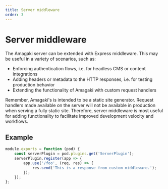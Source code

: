 ```yaml
---
title: Server middleware
order: 3
---
```

# Server middleware

The Amagaki server can be extended with Express middleware. This may be useful
in a variety of scenarios, such as:

- Enforcing authentication flows, i.e. for headless CMS or content integrations
- Adding headers or metadata to the HTTP responses, i.e. for testing production
  behavior
- Extending the functionality of Amagaki with custom request handlers

Remember, Amagaki's is intended to be a static site generator. Request handlers
made available on the server will not be available in production when serving a
fully static site. Therefore, server middleware is most useful for adding
functionality to facilitate improved development velocity and workflows.

## Example

```javascript
module.exports = function (pod) {
    const serverPlugin = pod.plugins.get('ServerPlugin');
    serverPlugin.register(app => {
        app.use('/foo', (req, res) => {
            res.send('This is a response from custom middleware.');
        });
    });
};
```